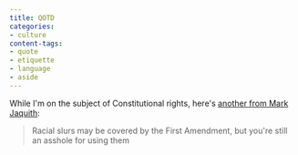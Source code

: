 ```yaml
---
title: QOTD
categories:
- culture
content-tags:
- quote
- etiquette
- language
- aside
---
```


While I'm on the subject of Constitutional rights, here's [another from Mark Jaquith][1]:
> Racial slurs may be covered by the First Amendment, but you're still an asshole for using them

   [1]: http://txfx.net/2006/12/31/racial-slurs-may-be-covered-by-the-first-amendment-but-youre-still-an-asshole-for-using-them/

